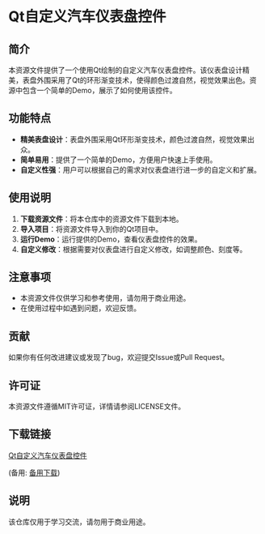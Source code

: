 # Qt自定义汽车仪表盘控件

## 简介

本资源文件提供了一个使用Qt绘制的自定义汽车仪表盘控件。该仪表盘设计精美，表盘外围采用了Qt的环形渐变技术，使得颜色过渡自然，视觉效果出色。资源中包含一个简单的Demo，展示了如何使用该控件。

## 功能特点

- **精美表盘设计**：表盘外围采用Qt环形渐变技术，颜色过渡自然，视觉效果出众。
- **简单易用**：提供了一个简单的Demo，方便用户快速上手使用。
- **自定义性强**：用户可以根据自己的需求对仪表盘进行进一步的自定义和扩展。

## 使用说明

1. **下载资源文件**：将本仓库中的资源文件下载到本地。
2. **导入项目**：将资源文件导入到你的Qt项目中。
3. **运行Demo**：运行提供的Demo，查看仪表盘控件的效果。
4. **自定义修改**：根据需要对仪表盘进行自定义修改，如调整颜色、刻度等。

## 注意事项

- 本资源文件仅供学习和参考使用，请勿用于商业用途。
- 在使用过程中如遇到问题，欢迎反馈。

## 贡献

如果你有任何改进建议或发现了bug，欢迎提交Issue或Pull Request。

## 许可证

本资源文件遵循MIT许可证，详情请参阅LICENSE文件。

## 下载链接
[Qt自定义汽车仪表盘控件](https://pan.quark.cn/s/df02b6f128ef) 

(备用: [备用下载](https://pan.baidu.com/s/1tq85hKlTLJ-d1E-ys57hwg?pwd=1234))

## 说明

该仓库仅用于学习交流，请勿用于商业用途。
